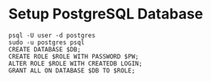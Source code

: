 # Setup PostgreSQL Database
```shell
psql -U user -d postgres
sudo -u postgres psql
CREATE DATABASE $DB;
CREATE ROLE $ROLE WITH PASSWORD $PW;
ALTER ROLE $ROLE WITH CREATEDB LOGIN;
GRANT ALL ON DATABASE $DB TO $ROLE;
```
